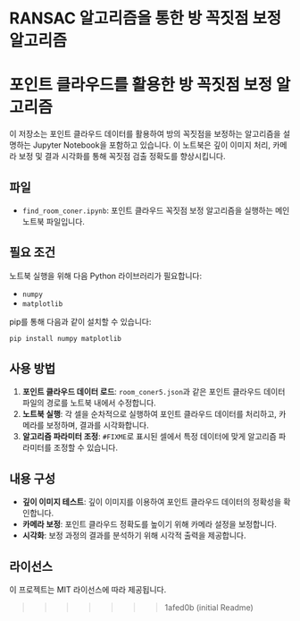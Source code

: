RANSAC 알고리즘을 통한 방 꼭짓점 보정 알고리즘
=======

# 포인트 클라우드를 활용한 방 꼭짓점 보정 알고리즘

이 저장소는 포인트 클라우드 데이터를 활용하여 방의 꼭짓점을 보정하는 알고리즘을 설명하는 Jupyter Notebook을 포함하고 있습니다. 이 노트북은 깊이 이미지 처리, 카메라 보정 및 결과 시각화를 통해 꼭짓점 검출 정확도를 향상시킵니다.

## 파일

- `find_room_coner.ipynb`: 포인트 클라우드 꼭짓점 보정 알고리즘을 실행하는 메인 노트북 파일입니다.

## 필요 조건

노트북 실행을 위해 다음 Python 라이브러리가 필요합니다:

- `numpy`
- `matplotlib`

pip를 통해 다음과 같이 설치할 수 있습니다:

```bash
pip install numpy matplotlib
```

## 사용 방법

1. **포인트 클라우드 데이터 로드**: `room_coner5.json`과 같은 포인트 클라우드 데이터 파일의 경로를 노트북 내에서 수정합니다.
2. **노트북 실행**: 각 셀을 순차적으로 실행하여 포인트 클라우드 데이터를 처리하고, 카메라를 보정하며, 결과를 시각화합니다.
3. **알고리즘 파라미터 조정**: `#FIXME`로 표시된 셀에서 특정 데이터에 맞게 알고리즘 파라미터를 조정할 수 있습니다.

## 내용 구성

- **깊이 이미지 테스트**: 깊이 이미지를 이용하여 포인트 클라우드 데이터의 정확성을 확인합니다.
- **카메라 보정**: 포인트 클라우드 정확도를 높이기 위해 카메라 설정을 보정합니다.
- **시각화**: 보정 과정의 결과를 분석하기 위해 시각적 출력을 제공합니다.

## 라이선스

이 프로젝트는 MIT 라이선스에 따라 제공됩니다.
>>>>>>> 1afed0b (initial Readme)
